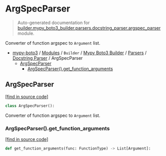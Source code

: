 # ArgSpecParser

> Auto-generated documentation for [builder.mypy_boto3_builder.parsers.docstring_parser.argspec_parser](https://github.com/vemel/mypy_boto3/blob/master/builder/mypy_boto3_builder/parsers/docstring_parser/argspec_parser.py) module.

Converter of function argspec to `Argument` list.

- [mypy-boto3](../../../../README.md#mypy_boto3) / [Modules](../../../../MODULES.md#mypy-boto3-modules) / `Builder` / [Mypy Boto3 Builder](../../index.md#mypy-boto3-builder) / [Parsers](../index.md#parsers) / [Docstring Parser](index.md#docstring-parser) / ArgSpecParser
    - [ArgSpecParser](#argspecparser)
        - [ArgSpecParser().get_function_arguments](#argspecparserget_function_arguments)

## ArgSpecParser

[[find in source code]](https://github.com/vemel/mypy_boto3/blob/master/builder/mypy_boto3_builder/parsers/docstring_parser/argspec_parser.py#L15)

```python
class ArgSpecParser():
```

Converter of function argspec to `Argument` list.

### ArgSpecParser().get_function_arguments

[[find in source code]](https://github.com/vemel/mypy_boto3/blob/master/builder/mypy_boto3_builder/parsers/docstring_parser/argspec_parser.py#L53)

```python
def get_function_arguments(func: FunctionType) -> List[Argument]:
```
